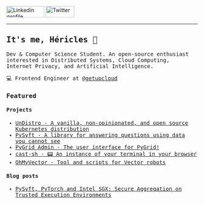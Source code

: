 
<p align="left">
    <a href="https://www.linkedin.com/in/hericlesme/"><img alt="Linkedin profile" title="Linkedin" src="https://raw.githubusercontent.com/hericlesme/hericlesme/master/assets/linkedin.svg" width="100" height="30" /></a>
    <a href="https://twitter.com/hericlesme"><img alt="Twitter" src="https://raw.githubusercontent.com/hericlesme/hericlesme/master/assets/twitter.svg" title="Twitter" width="75" height="30" /></a>
</p>
<hr \>

<samp>

## It's me, Héricles 👋 

Dev & Computer Science Student. An open-source enthusiast interested in Distributed Systems, Cloud Computing, Internet Privacy, and Artificial Intelligence.

💻 Frontend Engineer at [@getupcloud](https://github.com/getupcloud)  


### Featured 	

#### Projects	

- [UnDistro - A vanilla, non-opinionated, and open source Kubernetes distribution](https://github.com/getupio-undistro/undistro)  
- [PySyft - A library for answering questions using data you cannot see](https://github.com/OpenMined/PySyft)  
- [PyGrid Admin - The user interface for PyGrid!](https://github.com/OpenMined/pygrid-admin) 
- [cast-sh - :pager: An instance of your terminal in your browser](https://github.com/PipeFlow/cast-sh)	
- [OhMyVector - Tool and scripts for Vector robots](https://github.com/OhMyVector)
    
#### Blog posts	
- [PySyft, PyTorch and Intel SGX: Secure Aggregation on Trusted Execution Environments](https://medium.com/pytorch/pysyft-pytorch-and-intel-sgx-secure-aggregation-on-trusted-execution-environments-2f582c8df831)
